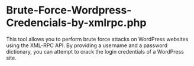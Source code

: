 # Brute-Force-Wordpress-Credencials-by-xmlrpc.php
This tool allows you to perform brute force attacks on WordPress websites using the XML-RPC API. By providing a username and a password dictionary, you can attempt to crack the login credentials of a WordPress site.
